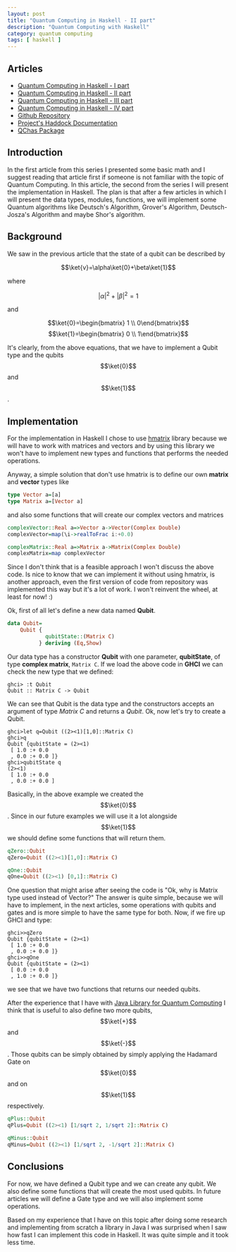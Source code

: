 ```yaml
---
layout: post
title: "Quantum Computing in Haskell - II part"
description: "Quantum Computing with Haskell"
category: quantum computing
tags: [ haskell ]
---
```


## Articles

* [Quantum Computing in Haskell - I part][first_article]
* [Quantum Computing in Haskell - II part][second_article]
* [Quantum Computing in Haskell - III part][third_article]
* [Quantum Computing in Haskell - IV part][fourth_article]
* [Github Repository][git_repo]
* [Project's Haddock Documentation][documentation]
* [QChas Package][package]

## Introduction

In the first article from this series I presented some basic math and I suggest reading that article first if someone is not familiar with the topic of Quantum Computing. In this article, the second from the series I will present the implementation in Haskell. The plan is that after a few articles in which I will present the data types, modules, functions, we will implement some Quantum algorithms like Deutsch's Algorithm, Grover's Algorithm, Deutsch-Josza's Algorithm and maybe Shor's algorithm.

## Background

We saw in the previous article that the state of a qubit can be described by

$$\newcommand{\ket}[1]{\left|{#1}\right\rangle}$$
$$\newcommand{\bra}[1]{\left\langle{#1}\right|}$$
$$\ket{v}=\alpha\ket{0}+\beta\ket{1}$$

where

$${|\alpha|}^2+{|\beta|}^2=1$$

and 

$$\ket{0}=\begin{bmatrix} 1 \\ 0\end{bmatrix}$$
$$\ket{1}=\begin{bmatrix} 0 \\ 1\end{bmatrix}$$

It's clearly, from the above equations, that we have to implement a Qubit type and the qubits $$\ket{0}$$ and $$\ket{1}$$.

## Implementation

For the implementation in Haskell I chose to use [hmatrix][1] library because we will have to work with matrices and vectors and by using this library we won't have to implement new types and functions that performs the needed operations. 

Anyway, a simple solution that don't use hmatrix is to define our own **matrix** and **vector** types like 

```haskell
type Vector a=[a]
type Matrix a=[Vector a]
```

and also some functions that will create our complex vectors and matrices

```haskell
complexVector::Real a=>Vector a->Vector(Complex Double)
complexVector=map(\i->realToFrac i:+0.0)

complexMatrix::Real a=>Matrix a->Matrix(Complex Double)
complexMatrix=map complexVector
```
Since I don't think that is a feasible approach I won't discuss the above code. Is nice to know that we can implement it without using hmatrix, is another approach, even the first version of code from repository was implemented this way but it's a lot of work. I won't reinvent the wheel, at least for now! :)

Ok, first of all let's define a new data named **Qubit**.

```haskell
data Qubit=
    Qubit {
            qubitState::(Matrix C) 
          } deriving (Eq,Show)
```
Our data type has a constructor **Qubit** with one parameter, **qubitState**, of type **complex matrix**, `Matrix C`. If we load the above code in **GHCI** we can check the new type that we defined:

```
ghci> :t Qubit
Qubit :: Matrix C -> Qubit

```
We can see that Qubit is the data type and the constructors accepts an argument of type *Matrix C* and returns a *Qubit*. Ok, now let's try to create a Qubit.

```
ghci>let q=Qubit ((2><1)[1,0]::Matrix C)
ghci>q
Qubit {qubitState = (2><1)
 [ 1.0 :+ 0.0
 , 0.0 :+ 0.0 ]}
ghci>qubitState q
(2><1)
 [ 1.0 :+ 0.0
 , 0.0 :+ 0.0 ]
```

Basically, in the above example we created the $$\ket{0}$$. Since in our future examples we will use it a lot alongside $$\ket{1}$$ we should define some functions that will return them.

```haskell
qZero::Qubit
qZero=Qubit ((2><1)[1,0]::Matrix C)

qOne::Qubit
qOne=Qubit ((2><1) [0,1]::Matrix C)
```

One question that might arise after seeing the code is "Ok, why is Matrix type used instead of Vector?" The answer is quite simple, because we will have to implement, in the next articles, some operations with qubits and gates and is more simple to have the same type for both. Now, if we fire up GHCI and type:

```
ghci>>qZero
Qubit {qubitState = (2><1)
 [ 1.0 :+ 0.0
 , 0.0 :+ 0.0 ]}
ghci>>qOne
Qubit {qubitState = (2><1)
 [ 0.0 :+ 0.0
 , 1.0 :+ 0.0 ]}
```
we see that we have two functions that returns our needed qubits. 

After the experience that I have with [Java Library for Quantum Computing][2] I think that is useful to also define two more qubits, $$\ket{+}$$ and $$\ket{-}$$. Those qubits can be simply obtained by simply applying the Hadamard Gate on $$\ket{0}$$ and on $$\ket{1}$$ respectively.

```haskell
qPlus::Qubit
qPlus=Qubit ((2><1) [1/sqrt 2, 1/sqrt 2]::Matrix C)

qMinus::Qubit 
qMinus=Qubit ((2><1) [1/sqrt 2, -1/sqrt 2]::Matrix C)
```

## Conclusions

For now, we have defined a Qubit type and we can create any qubit. We also define some functions that will create the most used qubits. In future articles we will define a Gate type and we will also implement some operations. 

Based on my experience that I have on this topic after doing some research and implementing from scratch a library in Java I was surprised when I saw how fast I can implement this code in Haskell. It was quite simple and it took less time.

[first_article]: https://ardeleanasm.github.io/Quantum-Computing-in-Haskell/
[second_article]: https://ardeleanasm.github.io/Quantum-Computing-in-Haskell-second-part/
[third_article]: https://ardeleanasm.github.io/Quantum-Computing-in-Haskell-third-part/
[fourth_article]: https://ardeleanasm.github.io/Quantum-Computing-in-Haskell-fourth-part/
[git_repo]: https://github.com/ardeleanasm/qchas
[documentation]: https://ardeleanasm.github.io/qchas/
[package]: https://hackage.haskell.org/package/qchas

[1]: https://hackage.haskell.org/package/hmatrix
[2]: https://github.com/ardeleanasm/quantum_computing
